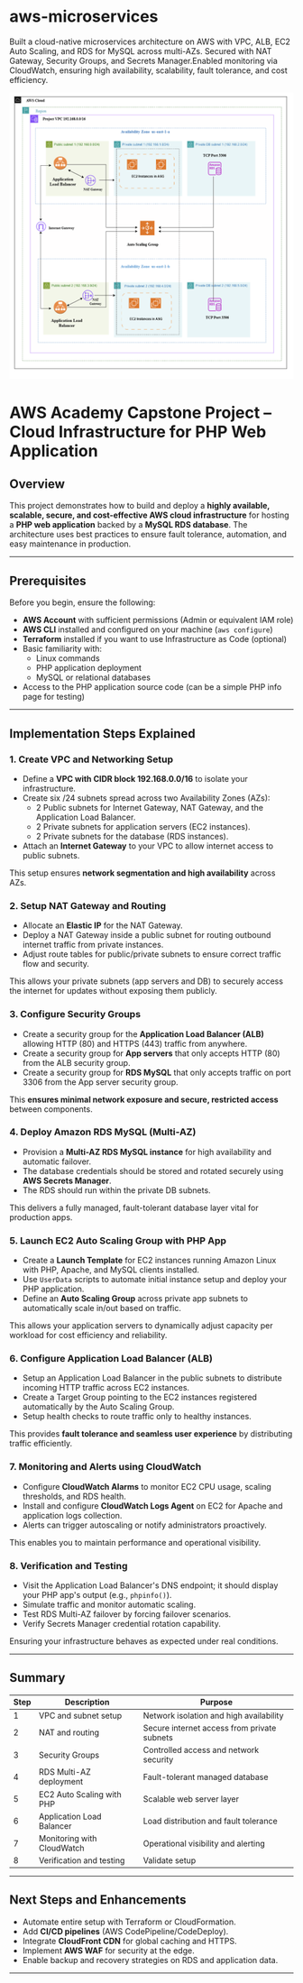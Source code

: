 # aws-microservices
Built a cloud-native microservices architecture on AWS with VPC, ALB, EC2 Auto Scaling, and RDS for MySQL across multi-AZs. Secured with NAT Gateway, Security Groups, and Secrets Manager.Enabled monitoring via CloudWatch, ensuring high availability, scalability, fault tolerance, and cost efficiency.

![Image Alt](https://github.com/suma419/aws-microservices/blob/883b94d9566ad608799482ae94bbda98cfc5217a/aws_microservices_gITHUB.png)

# AWS Academy Capstone Project – Cloud Infrastructure for PHP Web Application

## Overview

This project demonstrates how to build and deploy a **highly available, scalable, secure, and cost-effective AWS cloud infrastructure** for hosting a **PHP web application** backed by a **MySQL RDS database**. The architecture uses best practices to ensure fault tolerance, automation, and easy maintenance in production.

---

## Prerequisites

Before you begin, ensure the following:

- **AWS Account** with sufficient permissions (Admin or equivalent IAM role)
- **AWS CLI** installed and configured on your machine (`aws configure`)
- **Terraform** installed if you want to use Infrastructure as Code (optional)
- Basic familiarity with:
  - Linux commands
  - PHP application deployment
  - MySQL or relational databases
- Access to the PHP application source code (can be a simple PHP info page for testing)

---

## Implementation Steps Explained

### 1. Create VPC and Networking Setup

- Define a **VPC with CIDR block 192.168.0.0/16** to isolate your infrastructure.
- Create six /24 subnets spread across two Availability Zones (AZs):
  - 2 Public subnets for Internet Gateway, NAT Gateway, and the Application Load Balancer.
  - 2 Private subnets for application servers (EC2 instances).
  - 2 Private subnets for the database (RDS instances).
- Attach an **Internet Gateway** to your VPC to allow internet access to public subnets.
  
This setup ensures **network segmentation and high availability** across AZs.

### 2. Setup NAT Gateway and Routing

- Allocate an **Elastic IP** for the NAT Gateway.
- Deploy a NAT Gateway inside a public subnet for routing outbound internet traffic from private instances.
- Adjust route tables for public/private subnets to ensure correct traffic flow and security.

This allows your private subnets (app servers and DB) to securely access the internet for updates without exposing them publicly.

### 3. Configure Security Groups

- Create a security group for the **Application Load Balancer (ALB)** allowing HTTP (80) and HTTPS (443) traffic from anywhere.
- Create a security group for **App servers** that only accepts HTTP (80) from the ALB security group.
- Create a security group for **RDS MySQL** that only accepts traffic on port 3306 from the App server security group.

This **ensures minimal network exposure and secure, restricted access** between components.

### 4. Deploy Amazon RDS MySQL (Multi-AZ)

- Provision a **Multi-AZ RDS MySQL instance** for high availability and automatic failover.
- The database credentials should be stored and rotated securely using **AWS Secrets Manager**.
- The RDS should run within the private DB subnets.

This delivers a fully managed, fault-tolerant database layer vital for production apps.

### 5. Launch EC2 Auto Scaling Group with PHP App

- Create a **Launch Template** for EC2 instances running Amazon Linux with PHP, Apache, and MySQL clients installed.
- Use `UserData` scripts to automate initial instance setup and deploy your PHP application.
- Define an **Auto Scaling Group** across private app subnets to automatically scale in/out based on traffic.

This allows your application servers to dynamically adjust capacity per workload for cost efficiency and reliability.

### 6. Configure Application Load Balancer (ALB)

- Setup an Application Load Balancer in the public subnets to distribute incoming HTTP traffic across EC2 instances.
- Create a Target Group pointing to the EC2 instances registered automatically by the Auto Scaling Group.
- Setup health checks to route traffic only to healthy instances.

This provides **fault tolerance and seamless user experience** by distributing traffic efficiently.

### 7. Monitoring and Alerts using CloudWatch

- Configure **CloudWatch Alarms** to monitor EC2 CPU usage, scaling thresholds, and RDS health.
- Install and configure **CloudWatch Logs Agent** on EC2 for Apache and application logs collection.
- Alerts can trigger autoscaling or notify administrators proactively.

This enables you to maintain performance and operational visibility.

### 8. Verification and Testing

- Visit the Application Load Balancer's DNS endpoint; it should display your PHP app's output (e.g., `phpinfo()`).
- Simulate traffic and monitor automatic scaling.
- Test RDS Multi-AZ failover by forcing failover scenarios.
- Verify Secrets Manager credential rotation capability.

Ensuring your infrastructure behaves as expected under real conditions.

---

## Summary

| Step | Description                         | Purpose                                      |
|-------|-----------------------------------|---------------------------------------------|
| 1     | VPC and subnet setup              | Network isolation and high availability     |
| 2     | NAT and routing                   | Secure internet access from private subnets |
| 3     | Security Groups                  | Controlled access and network security       |
| 4     | RDS Multi-AZ deployment           | Fault-tolerant managed database              |
| 5     | EC2 Auto Scaling with PHP         | Scalable web server layer                     |
| 6     | Application Load Balancer          | Load distribution and fault tolerance        |
| 7     | Monitoring with CloudWatch         | Operational visibility and alerting          |
| 8     | Verification and testing           | Validate setup                                 |

---

## Next Steps and Enhancements

- Automate entire setup with Terraform or CloudFormation.
- Add **CI/CD pipelines** (AWS CodePipeline/CodeDeploy).
- Integrate **CloudFront CDN** for global caching and HTTPS.
- Implement **AWS WAF** for security at the edge.
- Enable backup and recovery strategies on RDS and application data.

---



